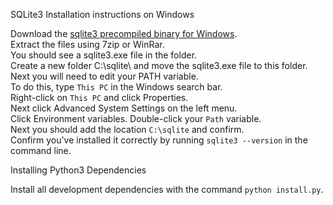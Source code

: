 SQLite3 Installation instructions on Windows

Download the [sqlite3 precompiled binary for Windows](https://www.sqlite.org/2019/sqlite-tools-win32-x86-3270200.zip).  
Extract the files using 7zip or WinRar.  
You should see a sqlite3.exe file in the folder.  
Create a new folder C:\sqlite\ and move the sqlite3.exe file to this folder.  
Next you will need to edit your PATH variable.  
To do this, type `This PC` in the Windows search bar.  
Right-click on `This PC` and click Properties.  
Next click Advanced System Settings on the left menu.  
Click Environment variables. Double-click your `Path` variable.  
Next you should add the location `C:\sqlite` and confirm.  
Confirm you've installed it correctly by running `sqlite3 --version` in the command line.  

Installing Python3 Dependencies

Install all development dependencies with the command `python install.py`.